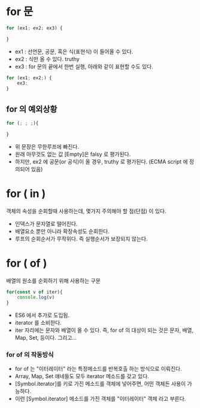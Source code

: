 # for 문

```javascript
for (ex1; ex2; ex3) {
    
}
```

- ex1 : 선언문, 공문, 혹은 식(표현식) 이 들어올 수 있다. 
- ex2 : 식만 올 수 있다.  truthy
- ex3 : for 문의 끝에서 한번 실행, 아래와 같이 표현할 수도 있다.

```javascript
for (ex1; ex2;) {
    ex3;
}
```



## for 의 예외상황

```javascript
for (; ; ;){
    
}
```

- 위 문장은 무한루프에 빠진다.
- 원래 아무것도 없는 값 [Empty]은 falsy 로 평가된다. 
- 하지만, ex2 에 공문(or 공식)이 올 경우,  truthy 로 평가된다. (ECMA script 에 정의되어 있음)



# for ( in )

객체의 속성을 순회할때 사용하는데, 몇가지 주의해야 할 점(단점) 이 있다. 

- 인덱스가 문자열로 떨어진다.
- 배열요소 뿐만 아니라 확장속성도 순회한다. 
- 루프의 순회순서가 무작위다. 즉 실행순서가 보장되지 않는다. 





# for ( of )

배열의 원소를 순회하기 위해 사용하는 구문

```javascript
for(const v of iter){
    console.log(v)
}
```

- ES6 에서 추가로 도입됨.
- iterator 를 소비한다. 
- iter 자리에는 문자와 배열이 올 수 있다. 즉, for of 의 대상이 되는 것은 문자, 배열, Map, Set, 등이다. 그리고...



### for of 의 작동방식

- for of 는 "이터레이터" 라는 특정메소드를 반복호출 하는 방식으로 이뤄진다. 
- Array, Map, Set 얘네들도 모두 iterator 메소드를 갖고 있다. 
- [Symbol.iterator]를 키로 가진 메소드를 객체에 넣어주면, 어떤 객체든 사용이 가능하다. 
- 이런 [Symbol.iterator] 메소드를 가진 객체를 "이터레이터" 객체 라고 부른다. 



